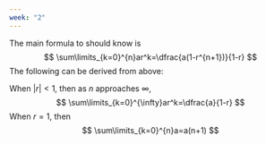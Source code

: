 ```yaml
---
week: "2"
---
```

The main formula to should know is
$$
\sum\limits_{k=0}^{n}ar^k=\dfrac{a(1-r^{n+1})}{1-r}
$$
The following can be derived from above:

When $|r|<1$, then as $n$ approaches $\infty$,  
$$
\sum\limits_{k=0}^{\infty}ar^k=\dfrac{a}{1-r}
$$
When $r=1$, then
$$
\sum\limits_{k=0}^{n}a=a(n+1)
$$